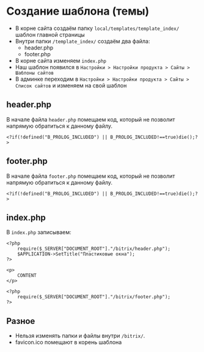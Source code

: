 # Создание шаблона (темы)
- В корне сайта создаём папку `local/templates/template_index/` шаблон главной страницы
- Внутри папки `/template_index/` создаём два файла:
    - header.php
    - footer.php
- В корне сайта изменяем `index.php`
- Наш шаблон появился в `Настройки > Настройки продукта > Сайты > Шаблоны сайтов`
- В админке переходим в `Настройки > Настройки продукта > Сайты > Список сайтов` и изменяем на свой шаблон

## header.php
В начале файла `header.php` помещаем код, который не позволит напрямую обратиться к данному файлу.

    <?if(!defined("B_PROLOG_INCLUDED") || B_PROLOG_INCLUDED!==true)die();?>

## footer.php
В начале файла `footer.php` помещаем код, который не позволит напрямую обратиться к данному файлу.

    <?if(!defined("B_PROLOG_INCLUDED") || B_PROLOG_INCLUDED!==true)die();?>

## index.php
В `index.php` записываем:

    <?php
        require($_SERVER["DOCUMENT_ROOT"]."/bitrix/header.php");
        $APPLICATION->SetTitle("Пластиковые окна");
    ?>

    <p>
        CONTENT
    </p>

    <?php
        require($_SERVER["DOCUMENT_ROOT"]."/bitrix/footer.php");
    ?>

## Разное
- Нельзя изменять папки и файлы внутри `/bitrix/`.
- favicon.ico помещают в корень шаблона

